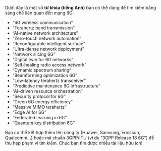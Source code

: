 Dưới đây là một số **từ khóa (tiếng Anh)** bạn có thể dùng để tìm kiếm bằng sáng chế liên quan đến mạng 6G:

* “6G wireless communication”
* “Terahertz band transmission”
* “AI-native network architecture”
* “Zero-touch network automation”
* “Reconfigurable intelligent surface”
* “Ultra-dense network deployment”
* “Network slicing 6G”
* “Digital twin for 6G networks”
* “Self-healing radio access network”
* “Dynamic spectrum sharing”
* “Beamforming optimization 6G”
* “Low-latency terahertz transceiver”
* “Predictive maintenance 6G infrastructure”
* “AI-driven resource orchestration”
* “Security protocol for 6G”
* “Green 6G energy efficiency”
* “Massive MIMO terahertz”
* “Edge AI for 6G”
* “Federated learning in 6G”
* “Quantum key distribution 6G”

Bạn có thể kết hợp thêm tên công ty (Huawei, Samsung, Ericsson, Qualcomm…) hoặc mã chuẩn 3GPP/ITU (ví dụ “3GPP Release 18 6G”) để thu hẹp phạm vi tìm kiếm. Chúc bạn tìm được nhiều tài liệu hữu ích!
